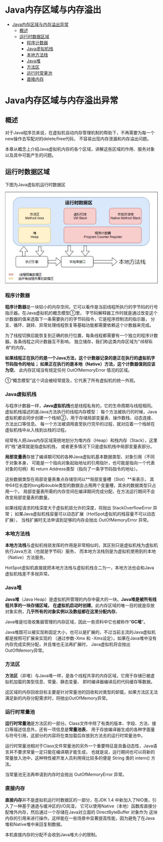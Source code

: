 # Java内存区域与内存溢出

* [Java内存区域与内存溢出异常](#java内存区域与内存溢出异常)
  * [概述](#概述)
  * [运行时数据区域](#运行时数据区域)
    * [程序计数器](#程序计数器)
    * [Java虚拟机栈](#java虚拟机栈)
    * [本地方法栈](#本地方法栈)
    * [Java堆](#java堆)
    * [方法区](#方法区)
    * [运行时常量池](#运行时常量池)
    * [直接内存](#直接内存)

# Java内存区域与内存溢出异常
## 概述
对于Java程序员来说，在虚拟机自动内存管理机制的帮助下，不再需要为每一个new操作去写配对的delete/free代码，
不容易出现内存泄漏和内存溢出问题。  

本章从概念上介绍Java虚拟机内存的各个区域，讲解这些区域的作用、服务对象以及其中可能产生的问题。  
## 运行时数据区域
下图为Java虚拟机运行时数据区  

![Java虚拟机运行时数据区](jvm.JPG)  
### 程序计数器  
**程序计数器**是一块较小的内存空间，它可以看作是当前线程所执行的字节码的行号指示器。在Java虚拟机的概念模型①里，
字节码解释器工作时就是通过改变这个计数器的值来选取下一条需要执行的字节码指令，它是程序控制流的指示器，
分支、循环、跳转、异常处理线程恢复等基础功能都需要依赖这个计数器来完成。  

为了线程切换后能恢复到正确的执行位置，每条线程都需要有一个独立的程序计数器。各条线程之间计数器互不影响，
独立储存，我们称这类内存区域为“*线程私有*”的内存。  

**如果线程正在执行的是一个Java方法，这个计数器记录的是正在执行的虚拟机字节码指令的地址；
如果正在执行的是本地（Native）方法，这个计数器值则应该为空**。
此内存区域没有规定任何 OutOfMemoryError 情况的区域。  

①“概念模型”这个词会被经常提及，它代表了所有虚拟机的统一外观。  
### Java虚拟机栈
与程序计数器一样，**Java虚拟机栈**也是线程私有的，它的生命周期与线程相同。虚拟机栈描述的是Java方法执行的线程内存模型：
每个方法被执行的时候，Java虚拟机都会同步创建一个栈帧②，用于存储局部变量表、操作数栈、动态连接、方法出口等信息。
每一个方法被调用直至执行完毕的过程，就对应着一个栈帧在虚拟机栈中从入栈到出栈的过程。  

经常有人把Java内存区域笼统地划分为堆内存（Heap）和栈内存（Stack），这里的“栈”通常就是指虚拟机栈，
或者更多情况下只是虚拟机栈中局部变量表部分。  

**局部变量表**存放了编译期可知的各种Java虚拟机基本数据类型、对象引用（不同于对象本身，
可能是一个指向对象起始地址的引用指针，也可能是指向一个代表对象的句柄）和
return Address类型（指向了一条字节码指令的地址）。  

这些数据类型在局部变量表重点存储空间以**局部变量槽（Slot）**来表示，
其中64位长度的long和double类型的数据会占用两个变量槽，其余的数据类型只占用一个。
局部变量表所需的内存空间在编译期间完成分配，在方法运行期间不会改变局部变量表的数量。  

如果线程请求的栈深度大于虚拟机锁允许的深度，将抛出 StackOverflowError 异常；
如果Java虚拟机栈容量可以动态扩展（HotSpot虚拟机的栈容量不可以动态扩展），
当栈扩展时无法申请到足够的内存会抛出 OutOfMemoryError 异常。  

### 本地方法栈
**本地方法栈**与虚拟机栈锁发挥的作用是非常相似的，其区别只是虚拟机栈为虚拟机执行Java方法（也就是字节码）服务，
而本地方法栈则是为虚拟机使用到的本地（Native）方法服务。  

HotSpot虚拟机直接就把本地方法栈与虚拟机栈合二为一，本地方法也会和Java虚拟机栈差不多抛异常。  
### Java堆
**Java堆**（Java Heap）是虚拟机所管理的内存中最大的一块。**Java堆是被所有线程共享的一块存储区域，
在虚拟机启动时创建**。此内存区域的唯一目的就是存放对象实例，**几乎所有的对象实例以及数组都在这里分配内存**。  

Java堆是垃圾收集器管理的内存区域，因此一些资料中它也被称作“**GC堆**”。  

Java堆既可以被实现称固定大小，也可以是扩展的，不过当前主流的Java虚拟机都是按照可扩展来实现的
（通过参数-Xmx 和 -Xms设定）。如果在Java堆中没有内存完成实例分配，并且堆也无法再扩展时，
Java虚拟机将会抛出OutOfMemory异常。  

### 方法区
**方法区**（非堆）与Java堆一样，是各个线程共享的内存区域，它用于存储已被虚拟机加载的类型信息、常量、静态变量、
即时编译器编译后的代码缓存等数据。  

这区域的内存回收目标主要是针对常量池的回收和对类型的卸载，如果方法区无法满足新的内存分配需求时，将抛出OutOfMemory异常。  
### 运行时常量池
**运行时常量池**是方法区的一部分。Class文件中除了有类的版本、字段、方法、接口等描述信息外，还有一项信息是**常量池表**，
用于存放编译器生成的各种字面量与符号引用，这部分的内容将在类加载后存放到方法去的运行时常量池中。  

运行时常量池相对于Class文件常量池的另外一个重要特征是具备动态性，Java语言并不要求常量一定只能在编译期才能生成，
也就是说，运行期间也可以将新的常量放入池中，这种特性被开发人员利用得比较多的便是 String 类的 intern() 方法。  

当常量池无法再申请到内存时会抛出 OutOfMemoryError  异常。  

### 直接内存
**直接内存**并不是虚拟机运行时数据区的一部分，在JDK 1.4 中新加入了NIO类，引入了一种基于通道与缓冲区的I/O风湿，
它可以使用Native（本地）函数库直接分配堆外内存，然后通过一个存储在Java对立面的 DirectByteBuffer 对象作为
这块内存的引用来进行操作。这样能在一些场景中显著提高性能，因为避免了在Java堆和Native堆中来回复制数据。  

本机直接内存的分配不会收到Java堆大小的限制。  

